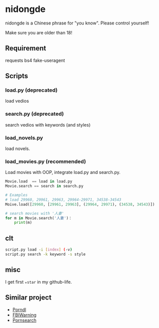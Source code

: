 # nidongde
nidongde is a Chinese phrase for "you know". Please control yourself!

Make sure you are older than 18!

## Requirement
requests
bs4
fake-useragent


## Scripts

### load.py (deprecated)
load vedios

### search.py (deprecated)
search vedios with keywords (and styles)

### load_novels.py
load novels.

### load_movies.py (recommended)
Load movies with OOP, integrate load.py and search.py.
```python
Movie.load  == load in load.py
Movie.search == search in search.py

# Examples
# load 29960, 29961, 29963, 29964-29971, 34538-34543
Moive.load([29960, [29961, 29963], (29964, 29971), (34538, 34543)])

# search movies with '人妻'
for m in Movie.search('人妻')：
    print(m)
```

## clt

```bash
script.py load -i [index] (-v)
script.py search -k keyword -s style
```

## misc
I get first `✭star` in my github-life.

## Similar project
* [Porndl](https://github.com/Ybow/porndl)
* [FBIWarning](https://github.com/nusr/FBIWarning)
* [Pornsearch](https://github.com/LucasLeandro1204/Pornsearch)
